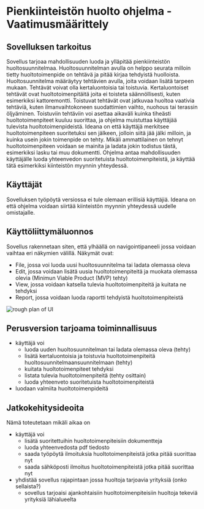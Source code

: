 # Pienkiinteistön huolto ohjelma - Vaatimusmäärittely
## Sovelluksen tarkoitus
Sovellus tarjoaa mahdollisuuden luoda ja ylläpitää pienkiinteistön huoltosuunnitelmaa. Huoltosuunnitelman avulla on helppo seurata milloin tietty huoltotoimenpide on tehtävä
ja pitää kirjaa tehdyistä huolloista. Huoltosuunnitelma määräytyy tehtävien avulla, joita voidaan lisätä tarpeen mukaan.
Tehtävät voivat olla kertaluontoisia tai toistuvia. Kertaluontoiset tehtävät ovat huoltotoimenpitäitä joita ei toisteta säännöllisesti, kuten esimerkiksi kattoremontti. 
Toistuvat tehtävät ovat jatkuvaa huoltoa vaativia tehtäviä, kuten ilmanvaihtokoneen suodattimien vaihto, nuohous tai terassin öljyäminen. Toistuviin tehtäviin voi asettaa aikaväli 
kuinka tiheästi huoltotoimenpiteet kuuluu suorittaa, ja ohjelma muistuttaa käyttäjää tulevista huoltotoimenpideistä. 
Ideana on että käyttäjä merkitsee huoltotoimenpiteen suoritetuksi sen jälkeen, jolloin siitä jää jälki milloin, ja kuinka usein jokin toimenpide on tehty. 
Mikäli ammattilainen on tehnyt huoltotoimenpiteen voidaan se mainita ja ladata jokin todistus tästä, esimerkiksi lasku tai muu dokumentti.
Ohjelma antaa mahdollisuuden käyttäjälle luoda yhteenvedon suoritetuista huoltotoimenpiteistä, ja käyttää tätä esimerkiksi kiinteistön myynnin yhteydessä.

## Käyttäjät
Sovelluksen työpöytä versiossa ei tule olemaan erillisiä käyttäjiä. Ideana on että ohjelma voidaan siirtää kiinteistön myynnin yhteydessä uudelle omistajalle.

## Käyttöliittymäluonnos
Sovellus rakennetaan siten, että ylhäällä on navigointipaneeli jossa voidaan vaihtaa eri näkymien välillä.
Näkymät ovat:
- File, jossa voi luoda uusi huoltosuunnitelma tai ladata olemassa oleva
- Edit, jossa voidaan lisätä uusia huoltotoimenpiteitä ja muokata olemassa olevia (Minimun Viable Product (MVP) tehty)
- View, jossa voidaan katsella tulevia huoltotoimenpiteitä ja kuitata ne tehdyksi
- Report, jossa voidaan luoda raportti tehdyistä huoltotoimenpiteistä

![rough plan of UI](https://github.com/Zatyri/ot-harjoitustyo/blob/master/dokumentaatio/roughPlanOfUI.png)


## Perusversion tarjoama toiminnallisuus
- käyttäjä voi 
	- luoda uuden huoltosuunnitelman tai ladata olemassa oleva (tehty)
	- lisätä kertaluontoisia ja toistuvia huoltotoimenpiteitä huoltosuunnitelmaansuunnitelmaan (tehty)
	- kuitata huoltotoimenpiteet tehdyksi
	- listata tulevia huoltotoimenpiteitä (tehty osittain)
	- luoda yhteenveto suoritetuista huoltotoimenpiteistä
- luodaan valmiita huoltotoimenpideitä
	
## Jatkokehitysideoita
Nämä toteutetaan mikäli aikaa on
- käyttäjä voi
	- lisätä suoritettuihin huoltotoimenpiteisiin dokumentteja
	- luoda yhteenvedosta pdf tiedosto
	- saada työpöytä ilmoituksia huoltotoimenpiteistä jotka pitää suorittaa nyt
	- saada sähköposti ilmoitus huoltotoimenpiteistä jotka pitää suorittaa nyt
- yhdistää sovellus rajapintaan jossa huoltoja tarjoavia yrityksiä (onko sellaista?)
	- sovellus tarjoaisi ajankohtaisiin huoltotoimenpiteisiin huoltoja tekeviä yrityksiä lähialueelta
